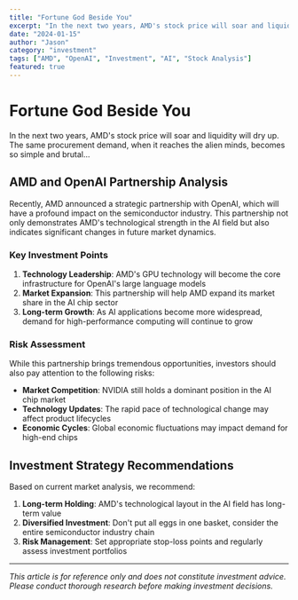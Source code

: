 ```yaml
---
title: "Fortune God Beside You"
excerpt: "In the next two years, AMD's stock price will soar and liquidity will dry up. The same procurement demand, when it reaches the alien minds, becomes so simple and brutal..."
date: "2024-01-15"
author: "Jason"
category: "investment"
tags: ["AMD", "OpenAI", "Investment", "AI", "Stock Analysis"]
featured: true
---
```


# Fortune God Beside You

In the next two years, AMD's stock price will soar and liquidity will dry up. The same procurement demand, when it reaches the alien minds, becomes so simple and brutal...

## AMD and OpenAI Partnership Analysis

Recently, AMD announced a strategic partnership with OpenAI, which will have a profound impact on the semiconductor industry. This partnership not only demonstrates AMD's technological strength in the AI field but also indicates significant changes in future market dynamics.

### Key Investment Points

1. **Technology Leadership**: AMD's GPU technology will become the core infrastructure for OpenAI's large language models
2. **Market Expansion**: This partnership will help AMD expand its market share in the AI chip sector
3. **Long-term Growth**: As AI applications become more widespread, demand for high-performance computing will continue to grow

### Risk Assessment

While this partnership brings tremendous opportunities, investors should also pay attention to the following risks:

- **Market Competition**: NVIDIA still holds a dominant position in the AI chip market
- **Technology Updates**: The rapid pace of technological change may affect product lifecycles
- **Economic Cycles**: Global economic fluctuations may impact demand for high-end chips

## Investment Strategy Recommendations

Based on current market analysis, we recommend:

1. **Long-term Holding**: AMD's technological layout in the AI field has long-term value
2. **Diversified Investment**: Don't put all eggs in one basket, consider the entire semiconductor industry chain
3. **Risk Management**: Set appropriate stop-loss points and regularly assess investment portfolios

---

*This article is for reference only and does not constitute investment advice. Please conduct thorough research before making investment decisions.*